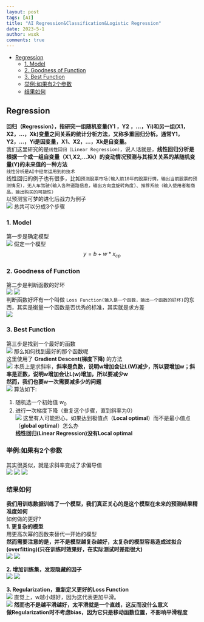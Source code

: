 ```yaml
---
layout: post
tags: [AI]
title: "AI Regression&Classification&Logistic Regression"
date: 2023-5-1
author: wsxk
comments: true
---
```


- [Regression](#regression)
  - [1. Model](#1-model)
  - [2. Goodness of Function](#2-goodness-of-function)
  - [3. Best Function](#3-best-function)
  - [举例:如果有2个参数](#举例如果有2个参数)
  - [结果如何](#结果如何)


## Regression<br>
**回归（Regression），指研究一组随机变量(Y1 ，Y2 ，…，Yi)和另一组(X1，X2，…，Xk)变量之间关系的统计分析方法，又称多重回归分析。通常Y1，Y2，…，Yi是因变量，X1、X2，…，Xk是自变量。**<br>
我们这里研究的是`线性回归（Linear Regression）`，说人话就是，**线性回归分析是根据一个或一组自变量（X1,X2,...Xk）的变动情况预测与其相关关系的某随机变量(Y)的未来值的一种方法**<br>
`线性分析是AI中经常运用到的技术`<br>
线性回归的例子也有很多，比如`预测股票市场(输入前10年的股票行情，输出当前股票的预测情况)，无人车驾驶(输入各种道路信息，输出方向盘旋转角度)、推荐系统（输入使用者和商品，输出购买的可能性）`<br>
以预测宝可梦的进化后战力为例子<br>
![](https://raw.githubusercontent.com/wsxk/wsxk_pictures/main/20230701152909.png)
总共可以分成3个步骤<br>
### 1. Model<br>
第一步是确定模型<br>
![](https://raw.githubusercontent.com/wsxk/wsxk_pictures/main/20230701152944.png)
假定一个模型<br>
$$y = b + w*x_{cp}$$

### 2. Goodness of Function<br>
第二步是判断函数的好坏<br>
![](https://raw.githubusercontent.com/wsxk/wsxk_pictures/main/20230701153618.png)
![](https://raw.githubusercontent.com/wsxk/wsxk_pictures/main/20230701153635.png)<br>
判断函数好坏有一个叫做 `Loss Function(输入是一个函数，输出一个函数的好坏)`的东西，其实是衡量一个函数是否优秀的标准，其实就是求方差<br>
![](https://raw.githubusercontent.com/wsxk/wsxk_pictures/main/20230701153730.png)

### 3. Best Function<br>
第三步是找到一个最好的函数<br>
![](https://raw.githubusercontent.com/wsxk/wsxk_pictures/main/20230701153838.png)
那么如何找到最好的那个函数呢<br>
这里使用了 **Gradient Descent(梯度下降)** 的方法<br>
![](https://raw.githubusercontent.com/wsxk/wsxk_pictures/main/20230701154036.png)
本质上是求斜率，**斜率是负数，说明w增加会让L(W)减少，所以要增加w；斜率是正数，说明w增加会让L(w)增加，所以要减少w**<br>
**然而，我们也要w一次需要减多少的问题**<br>
![](https://raw.githubusercontent.com/wsxk/wsxk_pictures/main/20230701154303.png)
算法如下:
1. 随机选一个初始值 $w_{0}$<br>
2. 进行一次梯度下降（重复这个步骤，直到斜率为0）<br>
![](https://raw.githubusercontent.com/wsxk/wsxk_pictures/main/20230701154359.png)
这里有人可能担心，如果达到极值点（**Local optimal**）而不是最小值点（**global optimal**）怎么办<br>
**线性回归(Linear Regression)没有Local optimal**<br>

### 举例:如果有2个参数<br>
其实很类似，就是求斜率变成了求偏导值<br>
![](https://raw.githubusercontent.com/wsxk/wsxk_pictures/main/20230701154722.png)
![](https://raw.githubusercontent.com/wsxk/wsxk_pictures/main/20230701154738.png)
![](https://raw.githubusercontent.com/wsxk/wsxk_pictures/main/20230701154822.png)

### 结果如何<br>
**我们用训练数据训练了一个模型，我们真正关心的是这个模型在未来的预测结果精准度如何**<br>
如何做的更好?<br>
**1. 更复杂的模型**<br>
用更高次幂的函数来替代一开始的模型<br>
**然而需要注意的是，并不是模型越复杂越好，太复杂的模型容易造成过拟合(overfitting)(只在训练时效果好，在实际测试时差距很大)**<br>
![](https://raw.githubusercontent.com/wsxk/wsxk_pictures/main/20230701155100.png)
![](https://raw.githubusercontent.com/wsxk/wsxk_pictures/main/20230701155232.png)

**2. 增加训练集，发现隐藏的因子**<br>
![](https://raw.githubusercontent.com/wsxk/wsxk_pictures/main/20230701155354.png)
![](https://raw.githubusercontent.com/wsxk/wsxk_pictures/main/20230701155414.png)

**3. Regularization，重新定义更好的Loss Function**<br>
![](https://raw.githubusercontent.com/wsxk/wsxk_pictures/main/20230701155454.png)
直觉上，w越小越好，因为这代表更加平滑。<br>
![](https://raw.githubusercontent.com/wsxk/wsxk_pictures/main/20230701155510.png)
**然而也不是越平滑越好，太平滑就是一个直线，这反而没什么意义**<br>
**做Regularization时不考虑bias，因为它只是移动函数位置，不影响平滑程度**<br>
